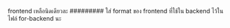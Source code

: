 frontend เหลือนิดเดียวละ
######### ใส่ format ของ frontend ที่ใช้ใน backend ไว้ในไฟล์ for-backend นะ
